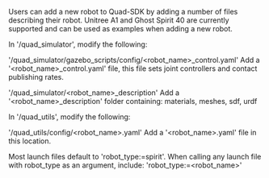 Users can add a new robot to Quad-SDK by adding a number of files describing their robot. Unitree A1 and Ghost Spirit 40 are currently supported and can be used as examples when adding a new robot. 

In '/quad_simulator', modify the following: 

'/quad_simulator/gazebo_scripts/config/<robot_name>_control.yaml'
Add a '<robot_name>_control.yaml' file, this file sets joint controllers and contact publishing rates. 

'/quad_simulator/<robot_name>_description'
Add a '<robot_name>_description' folder containing: materials, meshes, sdf, urdf

In '/quad_utils', modify the following:

'/quad_utils/config/<robot_name>.yaml'
Add a '<robot_name>.yaml' file in this location. 

Most launch files default to 'robot_type:=spirit'. When calling any launch file with robot_type as an argument, include: 'robot_type:=<robot_name>'

